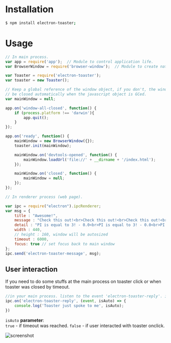 # Installation

```bash
$ npm install electron-toaster;
```

# Usage

```javascript
// In main process.
var app = require('app');  // Module to control application life.
var BrowserWindow = require('browser-window');  // Module to create native browser window.

var Toaster = require('electron-toaster');
var toaster = new Toaster();

// Keep a global reference of the window object, if you don't, the window will
// be closed automatically when the javascript object is GCed.
var mainWindow = null;

app.on('window-all-closed', function() {
	if (process.platform !== 'darwin'){
		app.quit();
	}
});

app.on('ready', function() {
	mainWindow = new BrowserWindow({});
	toaster.init(mainWindow);

  	mainWindow.on('devtools-opened', function() {
        mainWindow.loadUrl('file://' + __dirname + '/index.html');
    });

	mainWindow.on('closed', function() {
		mainWindow = null;
	});
});
```


```javascript
// In renderer process (web page).

var ipc = require("electron").ipcRenderer;
var msg = {
    title : "Awesome!",
    message : "Check this out!<br>Check this out!<br>Check this out!<br>Check this out!<br>Check this out!<br>Check this out!<br>",
    detail : "PI is equal to 3! - 0.0<br>PI is equal to 3! - 0.0<br>PI is equal to 3! - 0.0<br>PI is equal to 3! - 0.0<br>",
    width : 440,
    // height : 160, window will be autosized
    timeout : 6000,
    focus: true // set focus back to main window
};
ipc.send('electron-toaster-message', msg);
```

## User interaction

If you need to do some stuffs at the main process on toaster click or when toaster was closed by timeout.

```javascript
//in your main process. listen to the event 'electron-toaster-reply'. i.e
ipc.on('electron-toaster-reply', (event, isAuto) => {
    console.log('Toaster just spoke to me', isAuto);
})
```

`isAuto` **parameter**:  
`true` - if timeout was reached.
`false` - if user interacted with toaster onclick. 

![screenshot](/screenshot.png)
